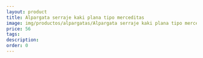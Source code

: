 ```yaml
---
layout: product
title: Alpargata serraje kaki plana tipo merceditas 
image: img/productos/alpargatas/Alpargata serraje kaki plana tipo merceditas =56.webp
price: 56
tags: 
description: 
order: 0
---
```

